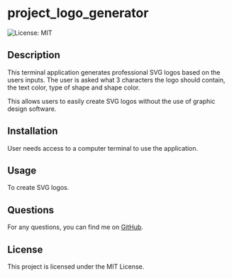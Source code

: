 # project_logo_generator

![License: MIT](https://img.shields.io/badge/License-MIT-yellow.svg)

## Description

This terminal application generates professional SVG logos based on the users inputs. The user is asked what 3 characters the logo should contain, the text color, type of shape and shape color. 

This allows users to easily create SVG logos without the use of graphic design software.

## Installation

User needs access to a computer terminal to use the application.

## Usage

To create SVG logos.

## Questions

For any questions, you can find me on [GitHub](https://github.com/nadavgl).

## License

This project is licensed under the MIT License.



